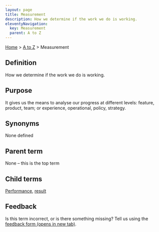 ```yaml
---
layout: page
title: Measurement
description: How we determine if the work we do is working.
eleventyNavigation:
  key: Measurement
  parent: A to Z
---
```

[Home](/) > [A to Z](/a-to-z/) > Measurement

## Definition

How we determine if the work we do is working.

## Purpose

It gives us the means to analyse our progress at different levels: feature, product, team; or experience, operational, policy, strategy.

## Synonyms

None defined

## Parent term

None – this is the top term

## Child terms

[Performance](/a-to-z/performance), [result](/a-to-z/result)


## Feedback

Is this term incorrect, or is there something missing? Tell us using the <a href=" https://forms.office.com/Pages/ResponsePage.aspx?id=DpxP-knna0i8NIr6EGM3VnGGqao7aCRJpUj9ujjADTdUM1JPNkEwRUdJUVpLQjhCMVZVQklDRDVHRC4u" target="_blank">feedback form (opens in new tab)</a>.

